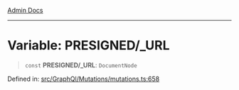 [Admin Docs](/)

***

# Variable: PRESIGNED/_URL

> `const` **PRESIGNED/_URL**: `DocumentNode`

Defined in: [src/GraphQl/Mutations/mutations.ts:658](https://github.com/PalisadoesFoundation/talawa-admin/blob/main/src/GraphQl/Mutations/mutations.ts#L658)
